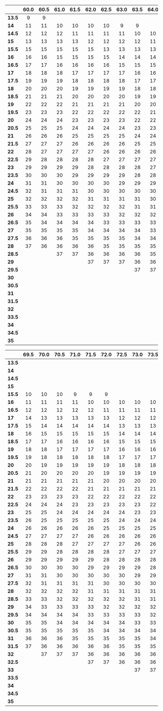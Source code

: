 
||60.0|60.5|61.0|61.5|62.0|62.5|63.0|63.5|64.0|64.5|65.0|65.5|66.0|66.5|67.0|67.5|68.0|68.5|69.0|
|---|:---:|:---:|:---:|:---:|:---:|:---:|:---:|:---:|:---:|:---:|:---:|:---:|:---:|:---:|:---:|:---:|:---:|:---:|:---:|
|**13.5**|9|9||||||||||||||||||
|**14**|11|11|10|10|10|10|9|9||||||||||||
|**14.5**|12|12|12|11|11|11|11|10|10|10|10|9|9|||||||
|**15**|13|13|13|13|12|12|12|12|11|11|11|11|10|10|10|10|10|9|9|
|**15.5**|15|15|15|15|15|13|13|13|13|12|12|12|12|11|11|11|11|11|10|
|**16**|16|16|15|15|15|15|14|14|14|14|13|13|13|13|12|12|12|12|12|
|**16.5**|17|17|16|16|16|16|15|15|15|15|14|14|14|14|14|13|13|13|13|
|**17**|18|18|18|17|17|17|17|16|16|16|16|15|15|15|15|14|14|14|14|
|**17.5**|19|19|19|18|18|18|18|17|17|17|17|16|16|16|16|16|15|15|15|
|**18**|20|20|20|19|19|19|19|18|18|18|18|18|17|17|17|17|16|16|16|
|**18.5**|21|21|21|20|20|20|20|19|19|19|19|19|18|18|18|18|17|17|17|
|**19**|22|22|22|21|21|21|21|20|20|20|20|20|19|19|19|19|18|18|18|
|**19.5**|23|23|23|22|22|22|22|22|21|21|21|21|20|20|20|20|19|19|19|
|**20**|24|24|24|23|23|23|23|22|22|22|22|21|21|21|21|21|20|20|20|
|**20.5**|25|25|25|24|24|24|24|23|23|23|23|22|22|22|22|21|21|21|21|
|**21**|26|26|26|25|25|25|25|24|24|24|24|23|23|23|23|22|22|22|22|
|**21.5**|27|27|27|26|26|26|26|25|25|25|24|24|24|24|23|23|23|23|23|
|**22**|28|27|27|27|27|26|26|26|26|25|25|25|25|25|24|24|24|24|23|
|**22.5**|29|28|28|28|28|27|27|27|27|26|26|26|26|25|25|25|25|24|24|
|**23**|29|29|29|29|28|28|28|28|27|27|27|27|26|26|26|26|26|25|25|
|**23.5**|30|30|30|29|29|29|29|28|28|28|28|27|27|27|27|27|26|26|26|
|**24**|31|31|30|30|30|30|29|29|29|29|28|28|28|28|28|27|27|27|27|
|**24.5**|32|31|31|31|30|30|30|30|30|29|29|29|29|29|28|28|28|28|27|
|**25**|32|32|32|32|31|31|31|31|30|30|30|30|30|29|29|29|29|28|28|
|**25.5**|33|33|33|32|32|32|32|31|31|31|31|31|30|30|30|30|29|29|29|
|**26**|34|34|33|33|33|33|32|32|32|32|31|31|31|31|31|30|30|30|30|
|**26.5**|35|34|34|34|34|33|33|33|33|32|32|32|32|32|31|31|31|31|30|
|**27**|35|35|35|35|34|34|34|34|33|33|33|33|32|32|32|32|32|31|31|
|**27.5**|36|36|36|35|35|35|35|34|34|34|34|33|33|33|33|32|32|32|32|
|**28**|37|36|36|36|36|35|35|35|35|34|34|34|34|34|33|33|33|33|32|
|**28.5**|||37|37|36|36|36|36|35|35|35|35|34|34|34|34|34|33|33|
|**29**|||||37|37|37|36|36|36|36|36|36|36|35|35|35|35|36|
|**29.5**||||||||37|37|36|36|36|36|36|35|35|35|35|34|
|**30**|||||||||||37|37|36|36|36|36|35|35|35|35|
|**30.5**|||||||||||||37|37|37|36|36|36|36|
|**31**||||||||||||||||37|37|36|36|
|**31.5**|||||||||||||||||||37|
|**32**||||||||||||||||||||
|**33.5**||||||||||||||||||||
|**34**||||||||||||||||||||
|**34.5**||||||||||||||||||||
|**35**||||||||||||||||||||


||69.5|70.0|70.5|71.0|71.5|72.0|72.5|73.0|73.5|74.0|74.5|75.0|75.5|76.0|76.5|77.0|77.5|78.0|78.5|79.0|79.5|
|---|:---:|:---:|:---:|:---:|:---:|:---:|:---:|:---:|:---:|:---:|:---:|:---:|:---:|:---:|:---:|:---:|:---:|:---:|:---:|:---:|:---:|
|**13.5**||||||||||||||||||||||
|**14**||||||||||||||||||||||
|**14.5**||||||||||||||||||||||
|**15**||||||||||||||||||||||
|**15.5**|10|10|10|9|9|9||||||||||||||||
|**16**|11|11|11|11|10|10|10|10|10|9|9|||||||||||
|**16.5**|12|12|12|12|12|11|11|11|11|11|10|10|10|10|10|9|9|||||
|**17**|14|13|13|13|13|13|12|12|12|12|11|11|11|11|11|10|10|10|10|10|9|
|**17.5**|15|14|14|14|14|14|13|13|13|13|13|12|12|12|12|12|11|11|11|11|11|
|**18**|16|15|15|15|15|15|14|14|14|14|14|13|13|13|13|13|12|12|12|12|12|
|**18.5**|17|17|16|16|16|16|15|15|15|15|15|14|14|14|14|14|13|13|13|13|13|
|**19**|18|18|17|17|17|17|16|16|16|16|16|15|15|15|15|15|14|14|14|14|14|
|**19.5**|19|18|18|18|18|18|17|17|17|17|17|16|16|16|16|16|15|15|15|15|15|
|**20**|20|19|19|19|19|19|18|18|18|18|18|17|17|17|17|17|16|16|16|16|16|
|**20.5**|21|20|20|20|20|19|19|19|19|19|18|18|18|18|18|17|17|17|17|17|16|
|**21**|21|21|21|21|21|20|20|20|20|20|19|19|19|19|19|18|18|18|18|18|17|
|**21.5**|22|22|22|22|21|21|21|21|21|20|20|20|20|20|19|19|19|19|19|18|18|
|**22**|23|23|23|23|22|22|22|22|22|21|21|21|21|20|20|20|20|20|20|19|19|
|**22.5**|24|24|24|23|23|23|23|23|22|22|22|21|21|20|20|20|20|20|20|19|19|
|**23**|25|25|24|24|24|24|24|23|23|23|23|23|22|22|22|22|22|21|21|21|21|
|**23.5**|26|25|25|25|25|25|24|24|24|24|24|23|23|23|23|23|22|22|22|22|22|
|**24**|26|26|26|26|26|25|25|25|25|25|24|24|24|24|24|23|23|23|23|23|22|
|**24.5**|27|27|27|27|26|26|26|26|26|25|25|25|25|25|24|24|24|24|24|23|23|
|**25**|28|28|28|27|27|27|27|26|26|26|26|26|25|25|25|25|25|24|24|24|24|
|**25.5**|29|29|28|28|28|28|27|27|27|27|27|26|26|26|26|26|25|25|25|25|25|
|**26**|29|29|29|29|29|28|28|28|28|28|27|27|27|27|27|26|26|26|26|26|25|
|**26.5**|30|30|30|30|29|29|29|29|28|28|28|28|28|27|27|27|27|27|26|26|26|
|**27**|31|31|30|30|30|30|30|29|29|29|29|29|28|28|28|28|28|27|27|27|27|
|**27.5**|32|31|31|31|31|30|30|30|30|30|29|29|29|29|29|28|28|28|28|28|27|
|**28**|32|32|32|32|31|31|31|31|31|30|30|30|30|29|29|29|29|29|29|28|28|
|**28.5**|33|33|32|32|32|32|32|31|31|31|31|31|30|30|30|30|30|29|29|29|29|
|**29**|34|33|33|33|33|32|32|32|32|32|31|31|31|31|31|30|30|30|30|30|29|
|**29.5**|34|34|34|34|33|33|33|33|32|32|32|32|32|31|31|31|31|31|30|30|30|
|**30**|35|35|34|34|34|34|34|33|33|33|33|32|32|32|32|32|31|31|31|31|31|
|**30.5**|35|35|35|35|35|34|34|34|34|34|33|33|33|33|32|32|32|32|32|32|31|
|**31**|36|36|36|35|35|35|35|35|34|34|34|34|33|33|33|33|33|33|32|32|32|
|**31.5**|37|36|36|36|36|36|35|35|35|35|35|34|34|34|34|33|33|33|33|33|33|
|**32**||37|37|37|36|36|36|36|36|35|35|35|35|34|34|34|34|34|33|33|33|
|**32.5**|||||37|37|36|36|36|36|36|35|35|35|35|35|34|34|34|34|34|
|**33**||||||||37|37|36|36|36|36|36|35|35|35|35|35|34|34|
|**33.5**|||||||||||37|37|36|36|36|36|36|35|35|35|35|
|**34**|||||||||||||37|37|37|36|36|36|36|36|35|
|**34.5**||||||||||||||||37|37|37|36|36|36|
|**35**|||||||||||||||||||37|37|36|
